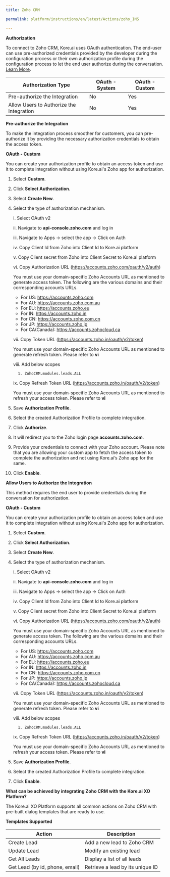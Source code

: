 ```yaml
---
title: Zoho CRM

permalink: platform/instructions/en/latest/Actions/zoho_INS

---
```


<base target="_blank">




**Authorization**
 
To connect to Zoho CRM, Kore.ai uses OAuth authentication. The end-user can use pre-authorized credentials provided by the developer during the configuration process or their own authorization profile during the configuration process to let the end user authorize during the conversation. [Learn More](https://www.zoho.com/crm/developer/docs/api/v5/).
 
 
 |Authorization Type                      | OAuth - System | OAuth - Custom |
 |----------------------------------------|----------------|----------------|
 |Pre-authorize the Integration           |       No       |       Yes      |
 |Allow Users to Authorize the Integration|       No       |       Yes      |


**Pre-authorize the Integration**
 
 To make the integration process smoother for customers, you can pre-authorize it by providing the necessary authorization credentials to obtain the access token.
 
**OAuth - Custom**
 
 You can create your authorization profile to obtain an access token and use it to complete integration without using Kore.ai's Zoho app for authorization.
 
1. Select **Custom**.
 
2. Click **Select Authorization**.
 
3. Select **Create New**.
 
4. Select the type of authorization mechanism. 
 
    i.  Select OAuth v2
 
   ii.  Navigate to **api-console.zoho.com** and log in 
 
   iii.  Navigate to Apps → select the app → Click on Auth
 
   iv.  Copy Client Id from Zoho into Client Id to Kore.ai platform
 
    v.  Copy Client secret from Zoho into Client Secret to Kore.ai platform
 
   vi.  Copy Authorization URL (https://accounts.zoho.com/oauth/v2/auth)
   
      You must use your domain-specific Zoho Accounts URL as mentioned to generate access token. The following are the various domains and their corresponding accounts URLs.

     - For US: https://accounts.zoho.com
     - For AU: https://accounts.zoho.com.au
     - For EU: https://accounts.zoho.eu
     - For IN: https://accounts.zoho.in
     - For CN: https://accounts.zoho.com.cn
     - For JP: https://accounts.zoho.jp
     - For CA(Canada): https://accounts.zohocloud.ca
 
   vii. Copy Token URL (https://accounts.zoho.in/oauth/v2/token)
   
      You must use your domain-specific Zoho Accounts URL as mentioned to generate refresh token. Please refer to **vi**
 
    viii.  Add below scopes 
 
         1. ZohoCRM.modules.leads.ALL
 
    ix. Copy Refresh Token URL (https://accounts.zoho.in/oauth/v2/token)
   
      You must use your domain-specific Zoho Accounts URL as mentioned to refresh your access token. Please refer to **vi**
 
6. Save **Authorization Profile**.
 
7. Select the created Authorization Profile to complete integration.
 
8. Click **Authorize**.
 
9. It will redirect you to the Zoho login page **accounts.zoho.com**. 
 
10. Provide your credentials to connect with your Zoho account. 
   Please note that you are allowing your custom app to fetch the access token to complete the authorization and not using Kore.ai’s Zoho app for the same.
 
11. Click **Enable**.
 
 
**Allow Users to Authorize the Integration**
 
This method requires the end user to provide credentials during the conversation for authorization.
 
 **OAuth - Custom**
 
 You can create your authorization profile to obtain an access token and use it to complete integration without using Kore.ai's Zoho app for authorization.
 
1. Select **Custom**.
 
2. Click **Select Authorization**.
 
3. Select **Create New**.
 
4. Select the type of authorization mechanism. 
 
    i.  Select OAuth v2
 
   ii.  Navigate to **api-console.zoho.com** and log in 
 
   iii.  Navigate to Apps → select the app → Click on Auth
 
   iv.  Copy Client Id from Zoho into Client Id to Kore.ai platform
 
    v.  Copy Client secret from Zoho into Client Secret to Kore.ai platform
 
    vi.  Copy Authorization URL (https://accounts.zoho.com/oauth/v2/auth)
   
      You must use your domain-specific Zoho Accounts URL as mentioned to generate access token. The following are the various domains and their corresponding accounts URLs.

     - For US: https://accounts.zoho.com
     - For AU: https://accounts.zoho.com.au
     - For EU: https://accounts.zoho.eu
     - For IN: https://accounts.zoho.in
     - For CN: https://accounts.zoho.com.cn
     - For JP: https://accounts.zoho.jp
     - For CA(Canada): https://accounts.zohocloud.ca
 
   vii. Copy Token URL (https://accounts.zoho.in/oauth/v2/token)
   
      You must use your domain-specific Zoho Accounts URL as mentioned to generate refresh token. Please refer to **vi**
 
    viii.  Add below scopes 
 
         1. ZohoCRM.modules.leads.ALL
 
    ix. Copy Refresh Token URL (https://accounts.zoho.in/oauth/v2/token)
   
      You must use your domain-specific Zoho Accounts URL as mentioned to refresh your access token. Please refer to **vi**
 
6. Save **Authorization Profile**.
 
7. Select the created Authorization Profile to complete integration.
 
8. Click **Enable**.

**What can be achieved by integrating Zoho CRM with the Kore.ai XO Platform?**
 
 The Kore.ai XO Platform supports all common actions on Zoho CRM with pre-built dialog templates that are ready to use.
 
**Templates Supported**

| Action           | Description            |
|------------------|------------------------|
|Create Lead     |Add a new lead to Zoho CRM|
|Update Lead     |Modify an existing lead|
|Get All Leads     |Display a list of all leads|
|Get Lead (by id, phone, email)     |Retrieve a lead by its unique ID|
